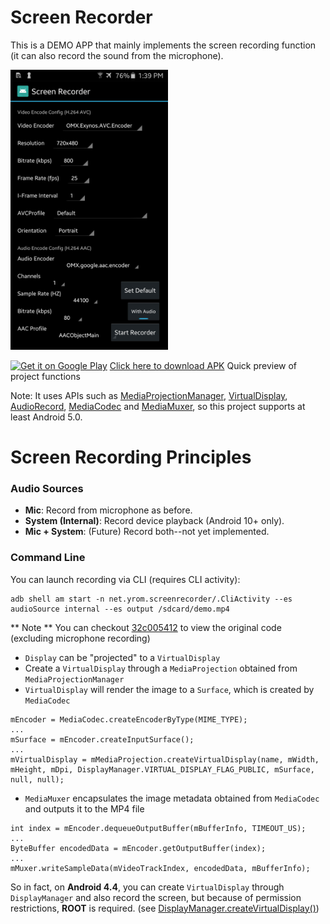 Screen Recorder
=====
This is a DEMO APP that mainly implements the screen recording function (it can also record the sound from the microphone).

<img alt="screenshot" src="screenshot.png" width="50%" />

[![Get it on Google Play](https://play.google.com/intl/en_us/badges/images/badge_new.png)][8] [Click here to download APK][7] Quick preview of project functions

Note: It uses APIs such as [MediaProjectionManager][1], [VirtualDisplay][2], [AudioRecord][3], [MediaCodec][4] and [MediaMuxer][5], so this project supports at least Android 5.0.

Screen Recording Principles
=====

### Audio Sources

- **Mic**: Record from microphone as before.
- **System (Internal)**: Record device playback (Android 10+ only).
- **Mic + System**: (Future) Record both--not yet implemented.

### Command Line

You can launch recording via CLI (requires CLI activity):
```
adb shell am start -n net.yrom.screenrecorder/.CliActivity --es audioSource internal --es output /sdcard/demo.mp4
```


** Note ** You can checkout [32c005412](https://github.com/yrom/ScreenRecorder/tree/32c00541299e6ff56763e8f2254983008f03b24a) to view the original code (excluding microphone recording)
- `Display` can be "projected" to a `VirtualDisplay`
- Create a `VirtualDisplay` through a `MediaProjection` obtained from `MediaProjectionManager`
- `VirtualDisplay` will render the image to a `Surface`, which is created by `MediaCodec`

```
mEncoder = MediaCodec.createEncoderByType(MIME_TYPE);
...
mSurface = mEncoder.createInputSurface();
...
mVirtualDisplay = mMediaProjection.createVirtualDisplay(name, mWidth, mHeight, mDpi, DisplayManager.VIRTUAL_DISPLAY_FLAG_PUBLIC, mSurface, null, null);
```

- `MediaMuxer` encapsulates the image metadata obtained from `MediaCodec` and outputs it to the MP4 file

```
int index = mEncoder.dequeueOutputBuffer(mBufferInfo, TIMEOUT_US);
...
ByteBuffer encodedData = mEncoder.getOutputBuffer(index);
...
mMuxer.writeSampleData(mVideoTrackIndex, encodedData, mBufferInfo);
```
So in fact, on **Android 4.4**, you can create `VirtualDisplay` through `DisplayManager` and also record the screen, but because of permission restrictions, **ROOT** is required. (see [DisplayManager.createVirtualDisplay()][6])

[1]: https://developer.android.com/reference/android/media/projection/MediaProjectionManager.html
[2]: https://developer.android.com/reference/android/hardware/display/VirtualDisplay.html
[3]: https://developer.android.com/reference/android/media/AudioRecord.html
[4]: https://developer.android.com/reference/android/media/MediaCodec.html
[5]: https://developer.android.com/reference/android/media/MediaMuxer.html
[6]: https://developer.android.com/reference/android/hardware/display/DisplayManager.html
[7]: https://github.com/yrom/ScreenRecorder/releases/latest
[8]: https://play.google.com/store/apps/details?id=net.yrom.screenrecorder.demo
